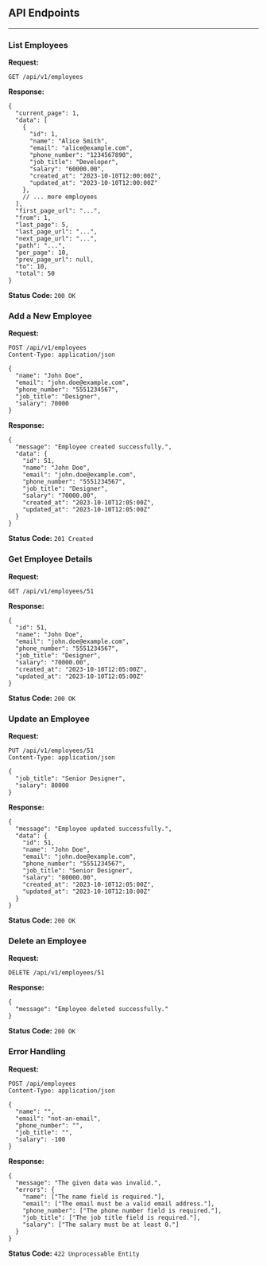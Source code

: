 ## API Endpoints
***
### List Employees
**Request:**
```
GET /api/v1/employees
```
**Response:**
```
{
  "current_page": 1,
  "data": [
    {
      "id": 1,
      "name": "Alice Smith",
      "email": "alice@example.com",
      "phone_number": "1234567890",
      "job_title": "Developer",
      "salary": "60000.00",
      "created_at": "2023-10-10T12:00:00Z",
      "updated_at": "2023-10-10T12:00:00Z"
    },
    // ... more employees
  ],
  "first_page_url": "...",
  "from": 1,
  "last_page": 5,
  "last_page_url": "...",
  "next_page_url": "...",
  "path": "...",
  "per_page": 10,
  "prev_page_url": null,
  "to": 10,
  "total": 50
}
```
**Status Code:** `200 OK`

### Add a New Employee
**Request:**
```
POST /api/v1/employees
Content-Type: application/json

{
  "name": "John Doe",
  "email": "john.doe@example.com",
  "phone_number": "5551234567",
  "job_title": "Designer",
  "salary": 70000
}
```
**Response:**
```
{
  "message": "Employee created successfully.",
  "data": {
    "id": 51,
    "name": "John Doe",
    "email": "john.doe@example.com",
    "phone_number": "5551234567",
    "job_title": "Designer",
    "salary": "70000.00",
    "created_at": "2023-10-10T12:05:00Z",
    "updated_at": "2023-10-10T12:05:00Z"
  }
}
```
**Status Code:** `201 Created`

### Get Employee Details
**Request:**
```
GET /api/v1/employees/51
```
**Response:**
```
{
  "id": 51,
  "name": "John Doe",
  "email": "john.doe@example.com",
  "phone_number": "5551234567",
  "job_title": "Designer",
  "salary": "70000.00",
  "created_at": "2023-10-10T12:05:00Z",
  "updated_at": "2023-10-10T12:05:00Z"
}
```
**Status Code:** `200 OK`

### Update an Employee
**Request:**
```
PUT /api/v1/employees/51
Content-Type: application/json

{
  "job_title": "Senior Designer",
  "salary": 80000
}
```
**Response:**
```
{
  "message": "Employee updated successfully.",
  "data": {
    "id": 51,
    "name": "John Doe",
    "email": "john.doe@example.com",
    "phone_number": "5551234567",
    "job_title": "Senior Designer",
    "salary": "80000.00",
    "created_at": "2023-10-10T12:05:00Z",
    "updated_at": "2023-10-10T12:10:00Z"
  }
}
```
**Status Code:** `200 OK`

### Delete an Employee
**Request:**
```
DELETE /api/v1/employees/51
```
**Response:**
```
{
  "message": "Employee deleted successfully."
}
```
**Status Code:** `200 OK`

### Error Handling
**Request:**
```
POST /api/employees
Content-Type: application/json

{
  "name": "",
  "email": "not-an-email",
  "phone_number": "",
  "job_title": "",
  "salary": -100
}
```
**Response:**
```
{
  "message": "The given data was invalid.",
  "errors": {
    "name": ["The name field is required."],
    "email": ["The email must be a valid email address."],
    "phone_number": ["The phone number field is required."],
    "job_title": ["The job title field is required."],
    "salary": ["The salary must be at least 0."]
  }
}
```
**Status Code:** `422 Unprocessable Entity`
